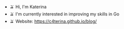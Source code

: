 - 🫒 Hi, I'm Katerina 
- 🫒 I'm currently interested in improving my skills in Go
- 🫒 Website: https://c4terina.github.io/blog/

<!---
C4Terina/C4Terina is a ✨ special ✨ repository because its `README.md` (this file) appears on your GitHub profile.
You can click the Preview link to take a look at your changes.
--->
